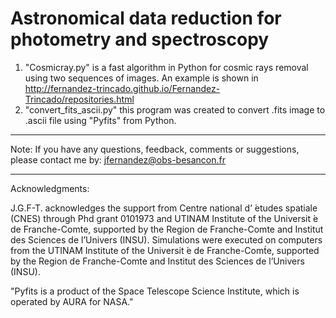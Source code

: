 Astronomical data reduction for photometry and spectroscopy
===============

1. "Cosmicray.py" is a fast algorithm in Python for cosmic rays removal using two sequences of images. An example is shown in http://fernandez-trincado.github.io/Fernandez-Trincado/repositories.html 
2. "convert_fits_ascii.py" this program was created to convert .fits image to .ascii file using "Pyfits" from Python.

______________________________________________________________________________________________________________________
Note: If you have any questions, feedback, comments or suggestions, please contact me by: jfernandez@obs-besancon.fr
______________________________________________________________________________________________________________________
Acknowledgments:

J.G.F-T. acknowledges the support from Centre national d’ ́etudes spatiale (CNES) through Phd grant 0101973 and UTINAM Institute of the Universit ́e de Franche-Comte, supported by the Region de Franche-Comte and Institut des Sciences de l’Univers (INSU). Simulations were executed on computers from the UTINAM Institute of the Universit ́e de Franche-Comt́e, supported by the Region de Franche-Comte and Institut des Sciences de l’Univers (INSU).

"Pyfits is a product of the Space Telescope Science Institute, which is operated by AURA for NASA." 
